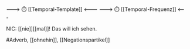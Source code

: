 ---> ⏱️ [[Temporal-Template]] <---
---> ⏱️ [[Temporal-Frequenz]] <---


NIC: [[nie]][[mal]]! Das will ich sehen.


  

#Adverb, [[ohnehin]], [[Negationspartikel]]